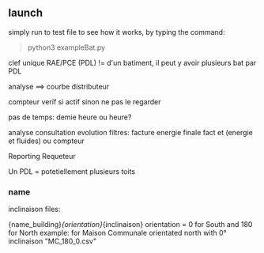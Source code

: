 ## launch
simply run to test file to see how it works, by typing the command:
> python3 exampleBat.py

clef unique RAE/PCE (PDL) != d'un batiment, il peut y avoir plusieurs bat par PDL

analyse ==> courbe distributeur

compteur verif si actif sinon ne pas le regarder

pas de temps: demie heure ou heure?

analyse consultation evolution filtres: facture energie finale fact et (energie et fluides) ou compteur

Reporting Requeteur 

Un PDL = potetiellement plusieurs toits

### name 

inclinaison files:

{name_building}_{orientation}_{inclinaison}
orientation = 0 for South and 180 for North
example: for Maison Communale orientated north with 0° inclinaison "MC_180_0.csv"

